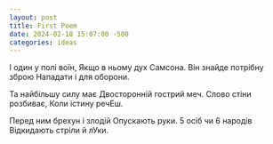 ```yaml
---
layout: post
title: First Poem
date: 2024-02-18 15:07:00 -500
categories: ideas
---
```


І один у полі воїн,
Якщо в ньому дух Самсона.
Він знайде потрібну зброю
Нападати і для оборони.

Та найбільшу силу має
Двосторонній гострий меч.
Слово стіни розбиває,
Коли істину речЕш.

Перед ним брехун і злодій
Опускають руки.
5 осіб чи 6 народів
Відкидають стріли й лУки.